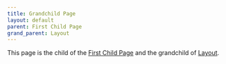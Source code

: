 ```yaml
---
title: Grandchild Page
layout: default
parent: First Child Page
grand_parent: Layout
---
```


This page is the child of the [First Child Page](/docs/layout/subcategory/child-1.md) and the grandchild of [Layout](/docs/layout/layout.md). 